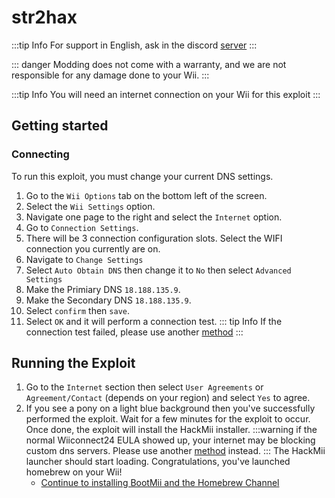 # str2hax
:::tip Info
For support in English, ask in the discord [server](https://discord.gg/QvGQqx8Mns)
:::

::: danger
Modding does not come with a warranty, and we are not responsible for any damage done to your Wii.
:::

:::tip Info
You will need an internet connection on your Wii for this exploit
:::
## Getting started

### Connecting

To run this exploit, you must change your current DNS settings.

1. Go to the ``Wii Options`` tab on the bottom left of the screen.
2. Select the ``Wii Settings`` option.
3. Navigate one page to the right and select the `Internet` option.
4. Go to ``Connection Settings``.
5. There will be 3 connection configuration slots. Select the WIFI connection you currently are on.
6. Navigate to ``Change Settings``
7. Select ``Auto Obtain DNS`` then change it to `No` then select `Advanced Settings`
8. Make the Primiary DNS ``18.188.135.9``. 
9. Make the Secondary DNS ``18.188.135.9``. 
10. Select `confirm` then `save`.
11. Select `OK` and it will perform a connection test.
::: tip Info 
If the connection test failed, please use another [method](chooseyourexploit)
:::
## Running the Exploit

1. Go to the ``Internet`` section then select ``User Agreements`` or ``Agreement/Contact`` (depends on your region) and select `Yes` to agree.
2. If you see a pony on a light blue background then you've successfully performed the exploit. Wait for a few minutes for the exploit to occur. Once done, the exploit will install the HackMii installer.
:::warning
if the normal Wiiconnect24 EULA showed up, your internet may be blocking custom dns servers. Please use another [method](chooseyourexploit) instead.
:::
The HackMii launcher should start loading. Congratulations, you've launched homebrew on your Wii!
     - [Continue to installing BootMii and the Homebrew Channel](hackmii-installer)
